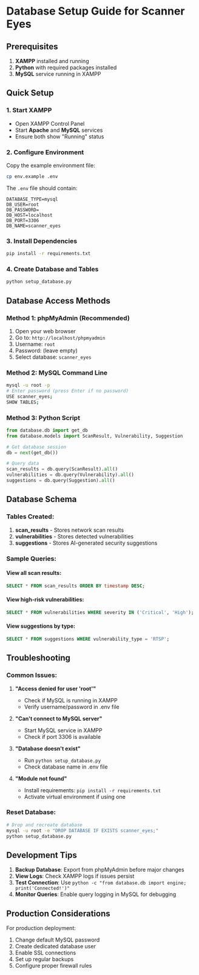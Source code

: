 # Database Setup Guide for Scanner Eyes

## Prerequisites
1. **XAMPP** installed and running
2. **Python** with required packages installed
3. **MySQL** service running in XAMPP

## Quick Setup

### 1. Start XAMPP
- Open XAMPP Control Panel
- Start **Apache** and **MySQL** services
- Ensure both show "Running" status

### 2. Configure Environment
Copy the example environment file:
```bash
cp env.example .env
```

The `.env` file should contain:
```env
DATABASE_TYPE=mysql
DB_USER=root
DB_PASSWORD=
DB_HOST=localhost
DB_PORT=3306
DB_NAME=scanner_eyes
```

### 3. Install Dependencies
```bash
pip install -r requirements.txt
```

### 4. Create Database and Tables
```bash
python setup_database.py
```

## Database Access Methods

### Method 1: phpMyAdmin (Recommended)
1. Open your web browser
2. Go to: `http://localhost/phpmyadmin`
3. Username: `root`
4. Password: (leave empty)
5. Select database: `scanner_eyes`

### Method 2: MySQL Command Line
```bash
mysql -u root -p
# Enter password (press Enter if no password)
USE scanner_eyes;
SHOW TABLES;
```

### Method 3: Python Script
```python
from database.db import get_db
from database.models import ScanResult, Vulnerability, Suggestion

# Get database session
db = next(get_db())

# Query data
scan_results = db.query(ScanResult).all()
vulnerabilities = db.query(Vulnerability).all()
suggestions = db.query(Suggestion).all()
```

## Database Schema

### Tables Created:
1. **scan_results** - Stores network scan results
2. **vulnerabilities** - Stores detected vulnerabilities
3. **suggestions** - Stores AI-generated security suggestions

### Sample Queries:

#### View all scan results:
```sql
SELECT * FROM scan_results ORDER BY timestamp DESC;
```

#### View high-risk vulnerabilities:
```sql
SELECT * FROM vulnerabilities WHERE severity IN ('Critical', 'High');
```

#### View suggestions by type:
```sql
SELECT * FROM suggestions WHERE vulnerability_type = 'RTSP';
```

## Troubleshooting

### Common Issues:

1. **"Access denied for user 'root'"**
   - Check if MySQL is running in XAMPP
   - Verify username/password in .env file

2. **"Can't connect to MySQL server"**
   - Start MySQL service in XAMPP
   - Check if port 3306 is available

3. **"Database doesn't exist"**
   - Run `python setup_database.py`
   - Check database name in .env file

4. **"Module not found"**
   - Install requirements: `pip install -r requirements.txt`
   - Activate virtual environment if using one

### Reset Database:
```bash
# Drop and recreate database
mysql -u root -e "DROP DATABASE IF EXISTS scanner_eyes;"
python setup_database.py
```

## Development Tips

1. **Backup Database**: Export from phpMyAdmin before major changes
2. **View Logs**: Check XAMPP logs if issues persist
3. **Test Connection**: Use `python -c "from database.db import engine; print('Connected!')"`
4. **Monitor Queries**: Enable query logging in MySQL for debugging

## Production Considerations

For production deployment:
1. Change default MySQL password
2. Create dedicated database user
3. Enable SSL connections
4. Set up regular backups
5. Configure proper firewall rules
